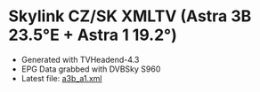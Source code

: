# Skylink CZ/SK XMLTV (Astra 3B 23.5°E + Astra 1 19.2°)

* Generated with TVHeadend-4.3
* EPG Data grabbed with DVBSky S960
* Latest file: [a3b_a1.xml](https://raw.githubusercontent.com/370network/skylink-xmltv/refs/heads/main/a3b_a1.xml)
